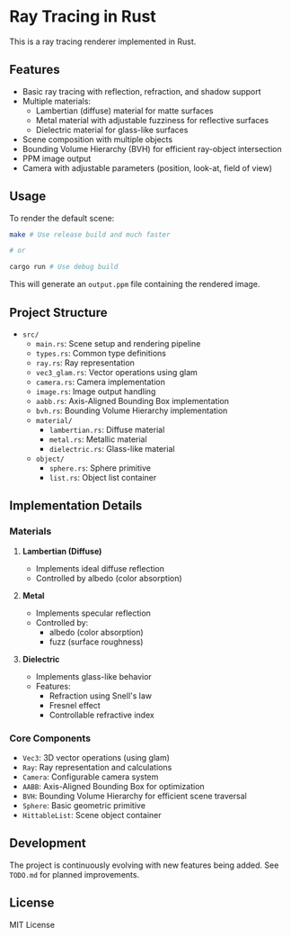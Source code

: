 # Ray Tracing in Rust

This is a ray tracing renderer implemented in Rust.

## Features

- Basic ray tracing with reflection, refraction, and shadow support
- Multiple materials:
  - Lambertian (diffuse) material for matte surfaces
  - Metal material with adjustable fuzziness for reflective surfaces
  - Dielectric material for glass-like surfaces
- Scene composition with multiple objects
- Bounding Volume Hierarchy (BVH) for efficient ray-object intersection
- PPM image output
- Camera with adjustable parameters (position, look-at, field of view)

## Usage

To render the default scene:

```bash
make # Use release build and much faster

# or

cargo run # Use debug build
```

This will generate an `output.ppm` file containing the rendered image.

## Project Structure

- `src/`
  - `main.rs`: Scene setup and rendering pipeline
  - `types.rs`: Common type definitions
  - `ray.rs`: Ray representation
  - `vec3_glam.rs`: Vector operations using glam
  - `camera.rs`: Camera implementation
  - `image.rs`: Image output handling
  - `aabb.rs`: Axis-Aligned Bounding Box implementation
  - `bvh.rs`: Bounding Volume Hierarchy implementation
  - `material/`
    - `lambertian.rs`: Diffuse material
    - `metal.rs`: Metallic material
    - `dielectric.rs`: Glass-like material
  - `object/`
    - `sphere.rs`: Sphere primitive
    - `list.rs`: Object list container

## Implementation Details

### Materials

1. **Lambertian (Diffuse)**
   - Implements ideal diffuse reflection
   - Controlled by albedo (color absorption)

2. **Metal**
   - Implements specular reflection
   - Controlled by:
     - albedo (color absorption)
     - fuzz (surface roughness)

3. **Dielectric**
   - Implements glass-like behavior
   - Features:
     - Refraction using Snell's law
     - Fresnel effect
     - Controllable refractive index

### Core Components

- `Vec3`: 3D vector operations (using glam)
- `Ray`: Ray representation and calculations
- `Camera`: Configurable camera system
- `AABB`: Axis-Aligned Bounding Box for optimization
- `BVH`: Bounding Volume Hierarchy for efficient scene traversal
- `Sphere`: Basic geometric primitive
- `HittableList`: Scene object container

## Development

The project is continuously evolving with new features being added. See `TODO.md` for planned improvements.

## License

MIT License
